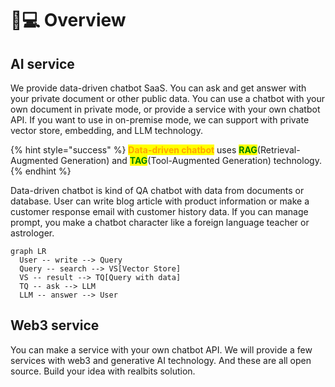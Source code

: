# 👨💻 Overview

## AI service

We provide data-driven chatbot SaaS. You can ask and get answer with your private document or other public data. You can use a chatbot with your own document in private mode, or provide a service with your own chatbot API. If you want to use in on-premise mode, we can support with private vector store, embedding, and LLM technology.

{% hint style="success" %}
<mark style="color:orange;">**Data-driven chatbot**</mark> uses <mark style="color:green;">**RAG**</mark>(Retrieval-Augmented Generation) and <mark style="color:green;">**TAG**</mark>(Tool-Augmented Generation) technology.
{% endhint %}

Data-driven chatbot is kind of QA chatbot with data from documents or database. User can write blog article with product information or make a customer response email with customer history data. If you can manage prompt, you make a chatbot character like a foreign language teacher or astrologer.

```mermaid
graph LR
  User -- write --> Query
  Query -- search --> VS[Vector Store]
  VS -- result --> TQ[Query with data]
  TQ -- ask --> LLM
  LLM -- answer --> User
```



## Web3 service

You can make a service with your own chatbot API. We will provide a few services with web3 and generative AI technology. And these are all open source. Build your idea with realbits solution.
